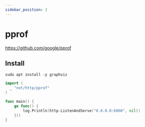 ```yaml
---
sidebar_position: 2
---
```


# pprof

<https://github.com/google/pprof>

## Install

```
sudo apt install -y graphviz
```

```go
import (
  _ "net/http/pprof"
)

func main() {
	go func() {
		log.Println(http.ListenAndServe("0.0.0.0:6060", nil))
	}()
}
```
